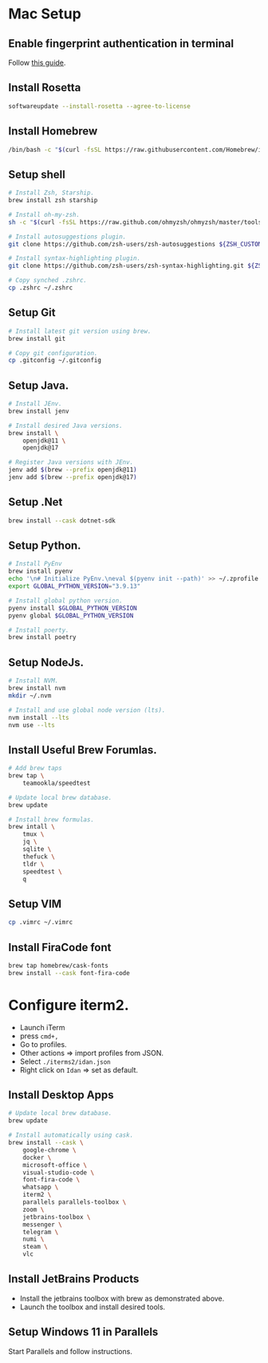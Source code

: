 # Mac Setup
## Enable fingerprint authentication in terminal
Follow [this guide](https://dev.to/equiman/how-to-use-macos-s-touch-id-on-terminal-5fhg).

## Install Rosetta
```bash
softwareupdate --install-rosetta --agree-to-license
``` 

## Install Homebrew
```bash
/bin/bash -c "$(curl -fsSL https://raw.githubusercontent.com/Homebrew/install/HEAD/install.sh)"
```

## Setup shell
```bash
# Install Zsh, Starship.
brew install zsh starship

# Install oh-my-zsh.
sh -c "$(curl -fsSL https://raw.github.com/ohmyzsh/ohmyzsh/master/tools/install.sh)"

# Install autosuggestions plugin.
git clone https://github.com/zsh-users/zsh-autosuggestions ${ZSH_CUSTOM:-~/.oh-my-zsh/custom}/plugins/zsh-autosuggestions

# Install syntax-highlighting plugin.
git clone https://github.com/zsh-users/zsh-syntax-highlighting.git ${ZSH_CUSTOM:-~/.oh-my-zsh/custom}/plugins/zsh-syntax-highlighting

# Copy synched .zshrc.
cp .zshrc ~/.zshrc
```

## Setup Git
```bash
# Install latest git version using brew.
brew install git

# Copy git configuration.
cp .gitconfig ~/.gitconfig
```

## Setup Java.
```bash
# Install JEnv.
brew install jenv 

# Install desired Java versions.
brew install \
    openjdk@11 \
    openjdk@17

# Register Java versions with JEnv.
jenv add $(brew --prefix openjdk@11)
jenv add $(brew --prefix openjdk@17)
```

## Setup .Net
```bash
brew install --cask dotnet-sdk
```

## Setup Python.
```bash
# Install PyEnv
brew install pyenv
echo '\n# Initialize PyEnv.\neval $(pyenv init --path)' >> ~/.zprofile
export GLOBAL_PYTHON_VERSION="3.9.13"

# Install global python version.
pyenv install $GLOBAL_PYTHON_VERSION
pyenv global $GLOBAL_PYTHON_VERSION

# Install poerty.
brew install poetry
```

## Setup NodeJs.
```bash
# Install NVM.
brew install nvm
mkdir ~/.nvm

# Install and use global node version (lts).
nvm install --lts
nvm use --lts
```

## Install Useful Brew Forumlas.
```bash
# Add brew taps
brew tap \
    teamookla/speedtest

# Update local brew database.
brew update

# Install brew formulas.
brew intall \
    tmux \
    jq \
    sqlite \
    thefuck \
    tldr \
    speedtest \
    q
```

## Setup VIM
```bash
cp .vimrc ~/.vimrc
```

## Install FiraCode font
```bash
brew tap homebrew/cask-fonts
brew install --cask font-fira-code
```

# Configure iterm2.
- Launch iTerm
- press `cmd+,` 
- Go to profiles.
- Other actions => import profiles from JSON.
- Select `./iterms2/idan.json`
- Right click on `Idan` => set as default.

## Install Desktop Apps
```bash
# Update local brew database.
brew update

# Install automatically using cask.
brew install --cask \
    google-chrome \
    docker \
    microsoft-office \
    visual-studio-code \
    font-fira-code \
    whatsapp \
    iterm2 \
    parallels parallels-toolbox \
    zoom \
    jetbrains-toolbox \
    messenger \
    telegram \
    numi \
    steam \
    vlc
```

## Install JetBrains Products
- Install the jetbrains toolbox with brew as demonstrated above.
- Launch the toolbox and install desired tools.

## Setup Windows 11 in Parallels
Start Parallels and follow instructions.
